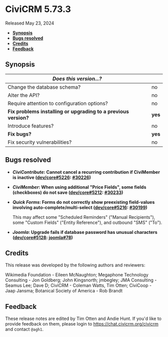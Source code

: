 # CiviCRM 5.73.3

Released May 23, 2024

- **[Synopsis](#synopsis)**
- **[Bugs resolved](#bugs)**
- **[Credits](#credits)**
- **[Feedback](#feedback)**

## <a name="synopsis"></a>Synopsis

| *Does this version...?*                                         |          |
| --------------------------------------------------------------- | -------- |
| Change the database schema?                                     | no       |
| Alter the API?                                                  | no       |
| Require attention to configuration options?                     | no       |
| **Fix problems installing or upgrading to a previous version?** | **yes**  |
| Introduce features?                                             | no       |
| **Fix bugs?**                                                   | **yes**  |
| Fix security vulnerabilities?                                   | no       |

## <a name="bugs"></a>Bugs resolved

* **_CiviContribute_: Cannot cancel a recurring contribution if CiviMember is inactive ([dev/core#5226](https://lab.civicrm.org/dev/core/-/issues/5226): [#30226](https://github.com/civicrm/civicrm-core/pull/30226))**
* **_CiviMember_: When using additional "Price Fields", some fields (checkboxes) do not save ([dev/core#5212](https://lab.civicrm.org/dev/core/-/issues/5212): [#30233](https://github.com/civicrm/civicrm-core/pull/30233))**
* **_Quick Forms_: Forms do not correctly show preexisting field-values involving auto-complete/multi-select ([dev/core#5216](https://lab.civicrm.org/dev/core/-/issues/5216): [#30199](https://github.com/civicrm/civicrm-core/pull/30199))**

  This may affect some "Scheduled Reminders" ("Manual Recipients"),  some "Custom Fields" ("Entity Reference"), and outbound "SMS" ("To").

* **_Joomla_: Upgrade fails if database password has unusual characters ([dev/core#5128](https://lab.civicrm.org/dev/core/-/issues/5128): [joomla#78](https://github.com/civicrm/civicrm-joomla/pull/78))**

## <a name="credits"></a>Credits

This release was developed by the following authors and reviewers:

Wikimedia Foundation - Eileen McNaughton; Megaphone Technology Consulting - Jon Goldberg;
John Kingsnorth; jmbegley; JMA Consulting - Seamus Lee; Dave D; CiviCRM - Coleman Watts,
Tim Otten; CiviCoop - Jaap Jansma; Botanical Society of America - Rob Brandt

## <a name="feedback"></a>Feedback

These release notes are edited by Tim Otten and Andie Hunt.  If you'd like to
provide feedback on them, please login to https://chat.civicrm.org/civicrm and
contact `@agh1`.
